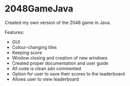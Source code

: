 # 2048GameJava
 Created my own version of the 2048 game in Java.
 
 Features:
 - GUI
 - Colour-changing tiles
 - Keeping score
 - Window closing and creation of new windows
 - Created proper documentation and user guide
 - All code is clean adn commented
 - Option for user to save their scores to the leaderboard
 - Allows user to view leaderboard
